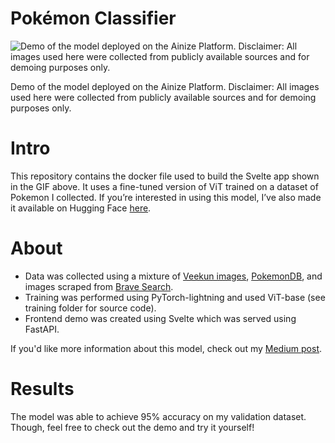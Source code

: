 # Pokémon Classifier

![Demo of the model deployed on the Ainize Platform. Disclaimer: All images used here were collected from publicly available sources and for demoing purposes only. ](https://i.ibb.co/5vw4QLT/demo.gif)

Demo of the model deployed on the Ainize Platform. Disclaimer: All images used here were collected from publicly available sources and for demoing purposes only. 

# Intro

This repository contains the docker file used to build the Svelte app shown in the GIF above. It uses a fine-tuned version of ViT trained on a dataset of Pokemon I collected. If you’re interested in using this model, I’ve also made it available on Hugging Face [here](https://huggingface.co/imjeffhi/pokemon_classifier). 

# About

- Data was collected using a mixture of [Veekun images](https://veekun.com/dex/downloads), [PokemonDB](https://pokemondb.net/), and images scraped from [Brave Search](https://brave.com/search/).
- Training was performed using PyTorch-lightning and used ViT-base (see training folder for source code).
- Frontend demo was created using Svelte which was served using FastAPI.

If you'd like more information about this model, check out my [Medium post](https://medium.com/@imjeffhi4/tutorial-using-vision-transformer-vit-to-create-a-pok%C3%A9mon-classifier-cb3f26ff2c20).

# Results

The model was able to achieve 95% accuracy on my validation dataset. Though, feel free to check out the demo and try it yourself!

